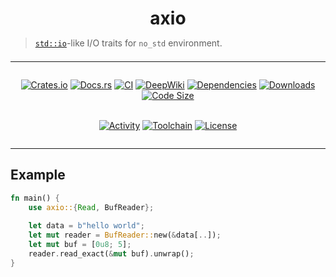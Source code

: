 <h1 align="center" style="margin-bottom: 0;">axio</h1>

<div align="left" style="margin-bottom: 1.5em">

> [`std::io`][1]-like I/O traits for `no_std` environment.

</div>



---

<div align="center" style="
    display: flex;
    flex-wrap: wrap;
    justify-content: center;
    gap: 0.2em;
    margin: 0.2em 0;
">

[![Crates.io](https://img.shields.io/crates/v/axio)](https://crates.io/crates/axio)
[![Docs.rs](https://docs.rs/axio/badge.svg)](https://docs.rs/axio)
[![CI](https://github.com/arceos-org/axio/actions/workflows/ci.yml/badge.svg?branch=main)](https://github.com/arceos-org/axio/actions/workflows/ci.yml)
[![DeepWiki](https://img.shields.io/badge/DeepWiki-docs-8A2BE2)](https://deepwiki.org/arceos-org/axio)
[![Dependencies](https://img.shields.io/librariesio/release/cargo/axio)](https://libraries.io/cargo/axio)
[![Downloads](https://img.shields.io/crates/d/axio)](https://crates.io/crates/axio)
[![Code Size](https://img.shields.io/github/languages/code-size/arceos-org/axio)](https://github.com/arceos-org/axio)

[![Activity](https://img.shields.io/github/commit-activity/m/arceos-org/axio)](https://github.com/arceos-org/axio/pulse)
[![Toolchain](https://img.shields.io/badge/toolchain-nightly--2025--06--18-orange)](https://rust-lang.github.io/rustup/concepts/channels.html)
[![License](https://img.shields.io/crates/l/axio)](https://github.com/arceos-org/axio/blob/main/LICENSE)

</div>

---

[1]: https://doc.rust-lang.org/std/io/index.html



## Example

```rust
fn main() {
    use axio::{Read, BufReader};
    
    let data = b"hello world";
    let mut reader = BufReader::new(&data[..]);
    let mut buf = [0u8; 5];
    reader.read_exact(&mut buf).unwrap();
}
```

